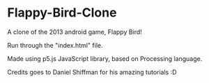 # Flappy-Bird-Clone
A clone of the 2013 android game, Flappy Bird!

Run through the "index.html" file.

Made using p5.js JavaScript library, based on Processing language.

Credits goes to Daniel Shiffman for his amazing tutorials :D

